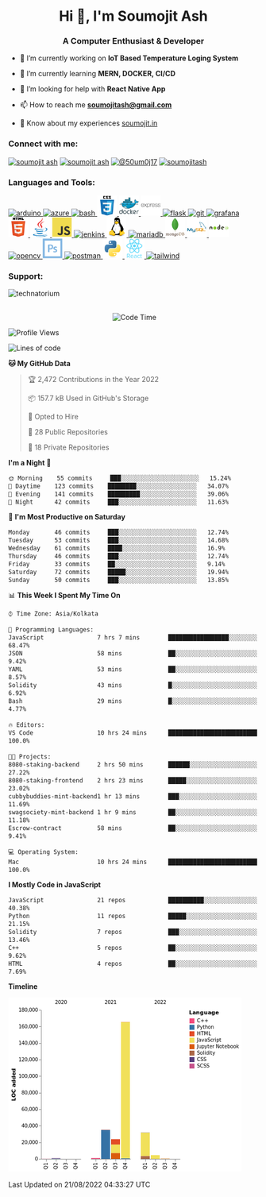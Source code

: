 <h1 align="center">Hi 👋, I'm Soumojit Ash</h1>
<h3 align="center">A Computer Enthusiast & Developer</h3>

- 🔭 I’m currently working on **IoT Based Temperature Loging System**

- 🌱 I’m currently learning **MERN, DOCKER, CI/CD**

- 🤝 I’m looking for help with **React Native App**

- 📫 How to reach me **soumojitash@gmail.com**

- 📄 Know about my experiences [soumojit.in](soumojit.in)

<h3 align="left">Connect with me:</h3>
<p align="left">
<a href="https://linkedin.com/in/soumojit ash" target="blank"><img align="center" src="https://raw.githubusercontent.com/rahuldkjain/github-profile-readme-generator/master/src/images/icons/Social/linked-in-alt.svg" alt="soumojit ash" height="30" width="40" /></a>
<a href="https://fb.com/soumojit ash" target="blank"><img align="center" src="https://raw.githubusercontent.com/rahuldkjain/github-profile-readme-generator/master/src/images/icons/Social/facebook.svg" alt="soumojit ash" height="30" width="40" /></a>
<a href="https://instagram.com/@50um0j17" target="blank"><img align="center" src="https://raw.githubusercontent.com/rahuldkjain/github-profile-readme-generator/master/src/images/icons/Social/instagram.svg" alt="@50um0j17" height="30" width="40" /></a>
<a href="https://www.hackerrank.com/soumojitash" target="blank"><img align="center" src="https://raw.githubusercontent.com/rahuldkjain/github-profile-readme-generator/master/src/images/icons/Social/hackerrank.svg" alt="soumojitash" height="30" width="40" /></a>
</p>

<h3 align="left">Languages and Tools:</h3>
<p align="left"> <a href="https://www.arduino.cc/" target="_blank"> <img src="https://cdn.worldvectorlogo.com/logos/arduino-1.svg" alt="arduino" width="40" height="40"/> </a> <a href="https://azure.microsoft.com/en-in/" target="_blank"> <img src="https://www.vectorlogo.zone/logos/microsoft_azure/microsoft_azure-icon.svg" alt="azure" width="40" height="40"/> </a> <a href="https://www.gnu.org/software/bash/" target="_blank"> <img src="https://www.vectorlogo.zone/logos/gnu_bash/gnu_bash-icon.svg" alt="bash" width="40" height="40"/> </a> <a href="https://www.w3schools.com/css/" target="_blank"> <img src="https://raw.githubusercontent.com/devicons/devicon/master/icons/css3/css3-original-wordmark.svg" alt="css3" width="40" height="40"/> </a> <a href="https://www.docker.com/" target="_blank"> <img src="https://raw.githubusercontent.com/devicons/devicon/master/icons/docker/docker-original-wordmark.svg" alt="docker" width="40" height="40"/> </a> <a href="https://expressjs.com" target="_blank"> <img src="https://raw.githubusercontent.com/devicons/devicon/master/icons/express/express-original-wordmark.svg" alt="express" width="40" height="40"/> </a> <a href="https://flask.palletsprojects.com/" target="_blank"> <img src="https://www.vectorlogo.zone/logos/pocoo_flask/pocoo_flask-icon.svg" alt="flask" width="40" height="40"/> </a> <a href="https://git-scm.com/" target="_blank"> <img src="https://www.vectorlogo.zone/logos/git-scm/git-scm-icon.svg" alt="git" width="40" height="40"/> </a> <a href="https://grafana.com" target="_blank"> <img src="https://www.vectorlogo.zone/logos/grafana/grafana-icon.svg" alt="grafana" width="40" height="40"/> </a> <a href="https://www.w3.org/html/" target="_blank"> <img src="https://raw.githubusercontent.com/devicons/devicon/master/icons/html5/html5-original-wordmark.svg" alt="html5" width="40" height="40"/> </a> <a href="https://www.java.com" target="_blank"> <img src="https://raw.githubusercontent.com/devicons/devicon/master/icons/java/java-original.svg" alt="java" width="40" height="40"/> </a> <a href="https://developer.mozilla.org/en-US/docs/Web/JavaScript" target="_blank"> <img src="https://raw.githubusercontent.com/devicons/devicon/master/icons/javascript/javascript-original.svg" alt="javascript" width="40" height="40"/> </a> <a href="https://www.jenkins.io" target="_blank"> <img src="https://www.vectorlogo.zone/logos/jenkins/jenkins-icon.svg" alt="jenkins" width="40" height="40"/> </a> <a href="https://www.linux.org/" target="_blank"> <img src="https://raw.githubusercontent.com/devicons/devicon/master/icons/linux/linux-original.svg" alt="linux" width="40" height="40"/> </a> <a href="https://mariadb.org/" target="_blank"> <img src="https://www.vectorlogo.zone/logos/mariadb/mariadb-icon.svg" alt="mariadb" width="40" height="40"/> </a> <a href="https://www.mongodb.com/" target="_blank"> <img src="https://raw.githubusercontent.com/devicons/devicon/master/icons/mongodb/mongodb-original-wordmark.svg" alt="mongodb" width="40" height="40"/> </a> <a href="https://www.mysql.com/" target="_blank"> <img src="https://raw.githubusercontent.com/devicons/devicon/master/icons/mysql/mysql-original-wordmark.svg" alt="mysql" width="40" height="40"/> </a> <a href="https://nodejs.org" target="_blank"> <img src="https://raw.githubusercontent.com/devicons/devicon/master/icons/nodejs/nodejs-original-wordmark.svg" alt="nodejs" width="40" height="40"/> </a> <a href="https://opencv.org/" target="_blank"> <img src="https://www.vectorlogo.zone/logos/opencv/opencv-icon.svg" alt="opencv" width="40" height="40"/> </a> <a href="https://www.photoshop.com/en" target="_blank"> <img src="https://raw.githubusercontent.com/devicons/devicon/master/icons/photoshop/photoshop-line.svg" alt="photoshop" width="40" height="40"/> </a> <a href="https://postman.com" target="_blank"> <img src="https://www.vectorlogo.zone/logos/getpostman/getpostman-icon.svg" alt="postman" width="40" height="40"/> </a> <a href="https://www.python.org" target="_blank"> <img src="https://raw.githubusercontent.com/devicons/devicon/master/icons/python/python-original.svg" alt="python" width="40" height="40"/> </a> <a href="https://reactjs.org/" target="_blank"> <img src="https://raw.githubusercontent.com/devicons/devicon/master/icons/react/react-original-wordmark.svg" alt="react" width="40" height="40"/> </a> <a href="https://tailwindcss.com/" target="_blank"> <img src="https://www.vectorlogo.zone/logos/tailwindcss/tailwindcss-icon.svg" alt="tailwind" width="40" height="40"/> </a> </p>

<h3 align="left">Support:</h3>
<p><a href="https://www.buymeacoffee.com/technatorium"> <img align="left" src="https://cdn.buymeacoffee.com/buttons/v2/default-yellow.png" height="50" width="210" alt="technatorium" /></a></p><br>
<br>

<!--START_SECTION:waka-->
![Code Time](http://img.shields.io/badge/Code%20Time-674%20hrs%2040%20mins-blue)

![Profile Views](http://img.shields.io/badge/Profile%20Views-0-blue)

![Lines of code](https://img.shields.io/badge/From%20Hello%20World%20I%27ve%20Written-264%20Thousand%20lines%20of%20code-blue)

**🐱 My GitHub Data** 

> 🏆 2,472 Contributions in the Year 2022
 > 
> 📦 157.7 kB Used in GitHub's Storage 
 > 
> 💼 Opted to Hire
 > 
> 📜 28 Public Repositories 
 > 
> 🔑 18 Private Repositories  
 > 
**I'm a Night 🦉** 

```text
🌞 Morning    55 commits     ███░░░░░░░░░░░░░░░░░░░░░░   15.24% 
🌆 Daytime    123 commits    ████████░░░░░░░░░░░░░░░░░   34.07% 
🌃 Evening    141 commits    █████████░░░░░░░░░░░░░░░░   39.06% 
🌙 Night      42 commits     ███░░░░░░░░░░░░░░░░░░░░░░   11.63%

```
📅 **I'm Most Productive on Saturday** 

```text
Monday       46 commits     ███░░░░░░░░░░░░░░░░░░░░░░   12.74% 
Tuesday      53 commits     ███░░░░░░░░░░░░░░░░░░░░░░   14.68% 
Wednesday    61 commits     ████░░░░░░░░░░░░░░░░░░░░░   16.9% 
Thursday     46 commits     ███░░░░░░░░░░░░░░░░░░░░░░   12.74% 
Friday       33 commits     ██░░░░░░░░░░░░░░░░░░░░░░░   9.14% 
Saturday     72 commits     █████░░░░░░░░░░░░░░░░░░░░   19.94% 
Sunday       50 commits     ███░░░░░░░░░░░░░░░░░░░░░░   13.85%

```


📊 **This Week I Spent My Time On** 

```text
⌚︎ Time Zone: Asia/Kolkata

💬 Programming Languages: 
JavaScript               7 hrs 7 mins        █████████████████░░░░░░░░   68.47% 
JSON                     58 mins             ██░░░░░░░░░░░░░░░░░░░░░░░   9.42% 
YAML                     53 mins             ██░░░░░░░░░░░░░░░░░░░░░░░   8.57% 
Solidity                 43 mins             █░░░░░░░░░░░░░░░░░░░░░░░░   6.92% 
Bash                     29 mins             █░░░░░░░░░░░░░░░░░░░░░░░░   4.77%

🔥 Editors: 
VS Code                  10 hrs 24 mins      █████████████████████████   100.0%

🐱‍💻 Projects: 
8080-staking-backend     2 hrs 50 mins       ██████░░░░░░░░░░░░░░░░░░░   27.22% 
8080-staking-frontend    2 hrs 23 mins       █████░░░░░░░░░░░░░░░░░░░░   23.02% 
cubbybuddies-mint-backend1 hr 13 mins        ███░░░░░░░░░░░░░░░░░░░░░░   11.69% 
swagsociety-mint-backend 1 hr 9 mins         ██░░░░░░░░░░░░░░░░░░░░░░░   11.18% 
Escrow-contract          58 mins             ██░░░░░░░░░░░░░░░░░░░░░░░   9.41%

💻 Operating System: 
Mac                      10 hrs 24 mins      █████████████████████████   100.0%

```

**I Mostly Code in JavaScript** 

```text
JavaScript               21 repos            ██████████░░░░░░░░░░░░░░░   40.38% 
Python                   11 repos            █████░░░░░░░░░░░░░░░░░░░░   21.15% 
Solidity                 7 repos             ███░░░░░░░░░░░░░░░░░░░░░░   13.46% 
C++                      5 repos             ██░░░░░░░░░░░░░░░░░░░░░░░   9.62% 
HTML                     4 repos             ██░░░░░░░░░░░░░░░░░░░░░░░   7.69%

```


**Timeline**

![Chart not found](https://raw.githubusercontent.com/Soumojit28/Soumojit28/main/charts/bar_graph.png) 


 Last Updated on 21/08/2022 04:33:27 UTC
<!--END_SECTION:waka-->
